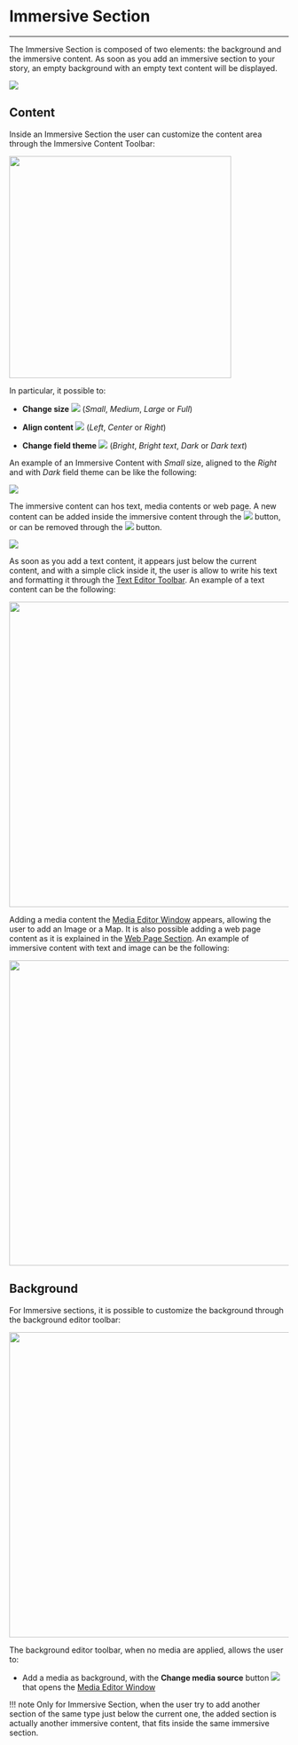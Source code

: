 # Immersive Section
**********************

The Immersive Section is composed of two elements: the background and the immersive content. As soon as you add an immersive section to your story, an empty background with an empty text content will be displayed.

<img src="../img/immersive-section/immersive-section-fd.jpg" class="ms-docimage"/>

## Content

Inside an Immersive Section the user can customize the content area through the Immersive Content Toolbar:

<img src="../img/immersive-section/imm-content-toolbar.jpg" class="ms-docimage" style="width:400px"/>

In particular, it possible to:

* **Change size** <img src="../img/button/change-size-sm.jpg" class="ms-docbutton"/> (*Small*, *Medium*, *Large* or *Full*)

* **Align content** <img src="../img/button/align-left.jpg" class="ms-docbutton"/> (*Left*, *Center* or *Right*)

* **Change field theme** <img src="../img/button/change-field-theme-1.jpg" class="ms-docbutton"/> (*Bright*, *Bright text*, *Dark* or *Dark text*)

An example of an Immersive Content with *Small* size, aligned to the *Right* and with *Dark* field theme can be like the following:

<img src="../img/immersive-section/imm-content-edit.jpg" class="ms-docimage"/>

The immersive content can hos text, media contents or web page. A new content can be added inside the immersive content through the <img src="../img/button/++++.jpg" class="ms-docbutton"/> button, or can be removed through the <img src="../img/button/remove2.jpg" class="ms-docbutton"/> button. 

<img src="../img/immersive-section/add-remove.jpg" class="ms-docimage"/>

As soon as you add a text content, it appears just below the current content, and with a simple click inside it, the user is allow to write his text and formatting it through the [Text Editor Toolbar](text-editor-toolbar.md). An example of a text content can be the following:

<img src="../img/immersive-section/is-text-content.jpg" class="ms-docimage" width="550px"/>

Adding a media content the [Media Editor Window](media-editor-window.md) appears, allowing the user to add an Image or a Map. It is also possible adding a web page content as it is explained in the [Web Page Section](web-section.md). An example of immersive content with text and image can be the following:

<img src="../img/immersive-section/test-image.jpg" class="ms-docimage" width="550px"/>

## Background

For Immersive sections, it is possible to customize the background through the background editor toolbar:

<img src="../img/immersive-section/bck-toolbar.jpg" class="ms-docimage" width="550px"/>

The background editor toolbar, when no media are applied, allows the user to:

* Add a media as background, with the **Change media source** button <img src="../img/button/change-media.jpg" class="ms-docbutton"/> that opens the [Media Editor Window](media-editor-window.md)

!!! note
    Only for Immersive Section, when the user try to add another section of the same type just below the current one, the added section is actually another immersive content, that fits inside the same immersive section. 


